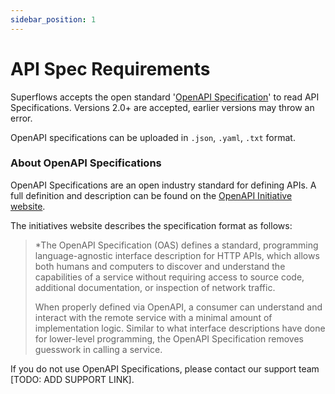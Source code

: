 ```yaml
---
sidebar_position: 1
---
```


# API Spec Requirements

Superflows accepts the open standard '[OpenAPI Specification](https://spec.openapis.org/oas/v3.1.0)' to read API Specifications. Versions 2.0+ are accepted, earlier versions may throw an error.

OpenAPI specifications can be uploaded in `.json`, `.yaml`, `.txt` format.

### About OpenAPI Specifications

OpenAPI Specifications are an open industry standard for defining APIs. A full definition and description can be found on the [OpenAPI Initiative website](https://spec.openapis.org/oas/v3.1.0).

The initiatives website describes the specification format as follows:

>*The OpenAPI Specification (OAS) defines a standard, programming language-agnostic interface description for HTTP APIs, which allows both humans and computers to discover and understand the capabilities of a service without requiring access to source code, additional documentation, or inspection of network traffic. 
> 
>When properly defined via OpenAPI, a consumer can understand and interact with the remote service with a minimal amount of implementation logic. Similar to what interface descriptions have done for lower-level programming, the OpenAPI Specification removes guesswork in calling a service.

If you do not use OpenAPI Specifications, please contact our support team [TODO: ADD SUPPORT LINK].
